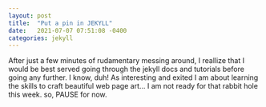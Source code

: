 ```yaml
---
layout: post
title:  "Put a pin in JEKYLL"
date:   2021-07-07 07:51:08 -0400
categories: jekyll
---
```


After just a few minutes of rudamentary messing around, I reallize that I would be best served going through the jekyll docs and tutorials before going any further. I know, duh!
As interesting and exited I am about learning the skills to craft beautiful web page art... I am not ready for that rabbit hole this week. so, PAUSE for now.
